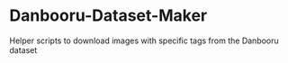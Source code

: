 # Danbooru-Dataset-Maker
Helper scripts to download images with specific tags from the Danbooru dataset
